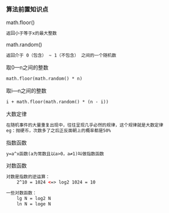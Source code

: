 ### 算法前置知识点

math.floor()

```HTML
返回小于等于x的最大整数
```

math.random()

```HTML
返回介于 0（包含） ~ 1（不包含） 之间的一个随机数
```

取0—n之间的整数

```HTML
math.floor(math.random() * n)
```

取i—n之间的整数

```HTML
i + math.floor(math.random() * (n - i))
```

大数定律

```HTML
在随机事件的大量重复出现中，往往呈现几乎必然的规律，这个规律就是大数定律
eg：抛硬币，次数多了之后正反面朝上的概率都是50%
```

指数函数

```HTML
y=a^x函数(a为常数且以a>0，a≠1)叫做指数函数
```

对数函数

```HTML
对数是指数的逆运算：
	2^10 = 1024 <=> log2 1024 = 10

一些对数函数：
	lg N = log2 N
	ln N = loge N
```